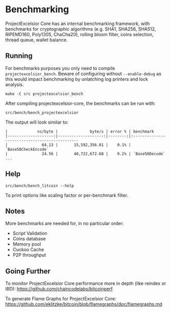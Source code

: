 Benchmarking
============

ProjectExcelsior Core has an internal benchmarking framework, with benchmarks
for cryptographic algorithms (e.g. SHA1, SHA256, SHA512, RIPEMD160, Poly1305, ChaCha20), rolling bloom filter, coins selection,
thread queue, wallet balance.

Running
---------------------

For benchmarks purposes you only need to compile `projectexcelsior_bench`. Beware of configuring without `--enable-debug` as this would impact
benchmarking by unlatching log printers and lock analysis.

    make -C src projectexcelsior_bench

After compiling projectexcelsior-core, the benchmarks can be run with:

    src/bench/bench_projectexcelsior

The output will look similar to:
```
|             ns/byte |              byte/s | error % | benchmark
|--------------------:|--------------------:|--------:|:----------------------------------------------
|               64.13 |       15,592,356.01 |    0.1% | `Base58CheckEncode`
|               24.56 |       40,722,672.68 |    0.2% | `Base58Decode`
...
```

Help
---------------------

    src/bench/bench_litcoin --help

To print options like scaling factor or per-benchmark filter.

Notes
---------------------
More benchmarks are needed for, in no particular order:
- Script Validation
- Coins database
- Memory pool
- Cuckoo Cache
- P2P throughput

Going Further
--------------------

To monitor ProjectExcelsior Core performance more in depth (like reindex or IBD): https://github.com/chaincodelabs/bitcoinperf

To generate Flame Graphs for ProjectExcelsior Core: https://github.com/eklitzke/bitcoin/blob/flamegraphs/doc/flamegraphs.md
